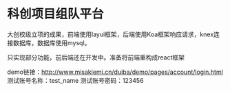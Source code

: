 # 科创项目组队平台

大创校级立项的成果，前端使用layui框架，后端使用Koa框架响应请求，knex连接数据库，数据库使用mysql。

只实现部分功能，前后端还在开发中。准备将前端重构成react框架

demo链接：http://www.misakiemi.cn/duiba/demo/pages/account/login.html
测试账号名称：test_name
测试账号密码：123456
